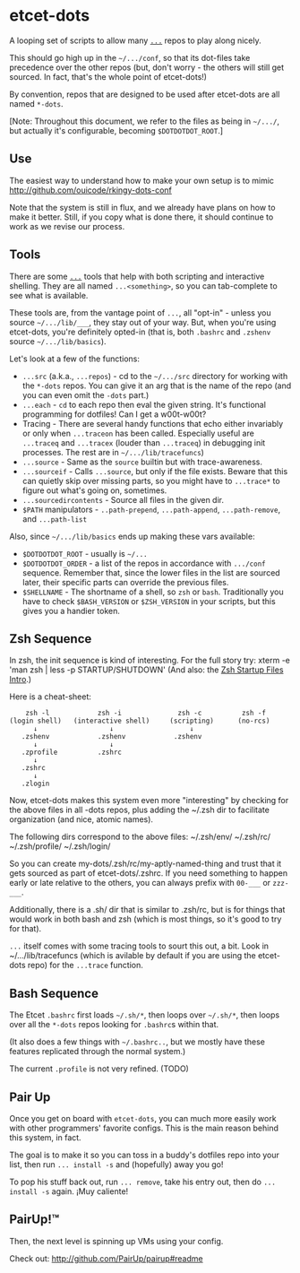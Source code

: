etcet-dots
==========

A looping set of scripts to allow many
[`...`](http://github.com/ingydotnet/....git) repos to play along nicely.

This should go high up in the `~/.../conf`, so that its dot-files take
precedence over the other repos (but, don't worry - the others will still get
sourced. In fact, that's the whole point of etcet-dots!)

By convention, repos that are designed to be used after etcet-dots are all
named `*-dots`.

\[Note: Throughout this document, we refer to the files as being in `~/.../`,
but actually it's configurable, becoming `$DOTDOTDOT_ROOT`.\]

Use
---

The easiest way to understand how to make your own setup is to mimic
http://github.com/ouicode/rkingy-dots-conf

Note that the system is still in flux, and we already have plans on how to
make it better. Still, if you copy what is done there, it should continue to
work as we revise our process.

Tools
-----

There are some [`...`](http://github.com/ingydotnet/....git) tools that help
with both scripting and interactive shelling. They are all named
`...<something>`, so you can tab-complete to see what is available.

These tools are, from the vantage point of `...`, all "opt-in" - unless you
source `~/.../lib/___`, they stay out of your way. But, when you're using
etcet-dots, you're definitely opted-in (that is, both `.bashrc` and `.zshenv`
source `~/.../lib/basics`).

Let's look at a few of the functions:

* `...src` (a.k.a., `...repos`) - cd to the `~/.../src` directory for working
  with the `*-dots` repos. You can give it an arg that is the name of the
  repo (and you can even omit the `-dots` part.)
* `...each` - `cd` to each repo then eval the given string. It's functional
  programming for dotfiles! Can I get a w00t-w00t?
* Tracing - There are several handy functions that echo either invariably or
  only when `...traceon` has been called. Especially useful are `...traceq`
  and `...tracex` (louder than `...traceq`) in debugging init processes. The
  rest are in `~/.../lib/tracefuncs`)
* `...source` - Same as the `source` builtin but with trace-awareness.
* `...sourceif` - Calls `...source`, but only if the file exists. Beware that
  this can quietly skip over missing parts, so you might have to `...trace*`
  to figure out what's going on, sometimes.
* `...sourcedircontents` - Source all files in the given dir.
* `$PATH` manipulators - `..path-prepend`, `...path-append`, `...path-remove`,
  and `...path-list`

Also, since `~/.../lib/basics` ends up making these vars available:
* `$DOTDOTDOT_ROOT` - usually is `~/...`
* `$DOTDOTDOT_ORDER` - a list of the repos in accordance with `.../conf`
  sequence. Remember that, since the lower files in the list are sourced
  later, their specific parts can override the previous files.
* `$SHELLNAME` - The shortname of a shell, so `zsh` or `bash`. Traditionally
  you have to check `$BASH_VERSION` or `$ZSH_VERSION` in your scripts, but
  this gives you a handier token.

Zsh Sequence
------------

In zsh, the init sequence is kind of interesting. For the full story try:
    xterm -e 'man zsh | less -p STARTUP/SHUTDOWN'
(And also: the [Zsh Startup Files
Intro](http://zsh.sourceforge.net/Intro/intro_3.html).)

Here is a cheat-sheet:

        zsh -l            zsh -i              zsh -c          zsh -f
    (login shell)   (interactive shell)     (scripting)      (no-rcs)
          ↓                  ↓                   ↓
       .zshenv            .zshenv            .zshenv
          ↓                  ↓
       .zprofile          .zshrc
          ↓
       .zshrc
          ↓
       .zlogin

Now, etcet-dots makes this system even more "interesting" by checking for the
above files in all -dots repos, plus adding the ~/.zsh dir to facilitate
organization (and nice, atomic names).

The following dirs correspond to the above files:
    ~/.zsh/env/
    ~/.zsh/rc/
    ~/.zsh/profile/
    ~/.zsh/login/

So you can create my-dots/.zsh/rc/my-aptly-named-thing and trust that it gets
sourced as part of etcet-dots/.zshrc. If you need something to happen early or
late relative to the others, you can always prefix with `00-___` or `zzz-___`.

Additionally, there is a .sh/ dir that is similar to .zsh/rc, but is for
things that would work in both bash and zsh (which is most things, so it's
good to try for that).

`...` itself comes with some tracing tools to sourt this out, a bit. Look in
~/.../lib/tracefuncs (which is avilable by default if you are using the
etcet-dots repo) for the `...trace` function.

Bash Sequence
-------------

The Etcet `.bashrc` first loads `~/.sh/*`, then loops over `~/.sh/*`, then
loops over all the `*-dots` repos looking for `.bashrc`s within that.

(It also does a few things with `~/.bashrc..`, but we mostly have these
features replicated through the normal system.)

The current `.profile` is not very refined. (TODO)

Pair Up
-------

Once you get on board with `etcet-dots`, you can much more easily work with
other programmers' favorite configs. This is the main reason behind this
system, in fact.

The goal is to make it so you can toss in a buddy's dotfiles repo into your
list, then run `... install -s` and (hopefully) away you go!

To pop his stuff back out, run `... remove`, take his entry out, then do `...
install -s` again. ¡Muy caliente!

PairUp!™
--------

Then, the next level is spinning up VMs using your config.

Check out: http://github.com/PairUp/pairup#readme
